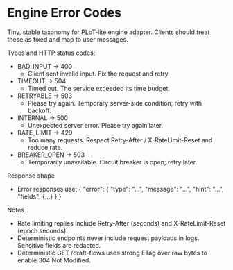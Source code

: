 # Engine Error Codes

Tiny, stable taxonomy for PLoT‑lite engine adapter. Clients should treat these as fixed and map to user messages.

Types and HTTP status codes:

- BAD_INPUT → 400
  - Client sent invalid input. Fix the request and retry.
- TIMEOUT → 504
  - Timed out. The service exceeded its time budget.
- RETRYABLE → 503
  - Please try again. Temporary server-side condition; retry with backoff.
- INTERNAL → 500
  - Unexpected server error. Please try again later.
- RATE_LIMIT → 429
  - Too many requests. Respect Retry-After / X-RateLimit-Reset and reduce rate.
- BREAKER_OPEN → 503
  - Temporarily unavailable. Circuit breaker is open; retry later.

Response shape

- Error responses use:
  { "error": { "type": "…", "message": "…", "hint": "…", "fields": {…} } }

Notes

- Rate limiting replies include Retry-After (seconds) and X-RateLimit-Reset (epoch seconds).
- Deterministic endpoints never include request payloads in logs. Sensitive fields are redacted.
- Deterministic GET /draft-flows uses strong ETag over raw bytes to enable 304 Not Modified.
